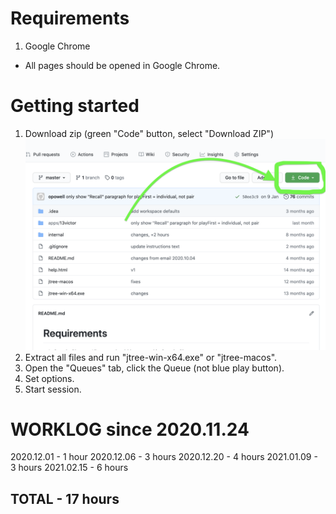 # Requirements
1. Google Chrome
- All pages should be opened in Google Chrome.

# Getting started

1. Download zip (green "Code" button, select "Download ZIP")
   ![Press green button to download code](code.png)
2. Extract all files and run "jtree-win-x64.exe" or "jtree-macos".
3. Open the "Queues" tab, click the Queue (not blue play button).
4. Set options.
5. Start session.

# WORKLOG since 2020.11.24
2020.12.01 - 1 hour
2020.12.06 - 3 hours
2020.12.20 - 4 hours
2021.01.09 - 3 hours
2021.02.15 - 6 hours
## TOTAL - 17 hours